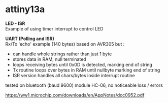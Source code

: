 # attiny13a

<b>LED - ISR </b> <br>
Example of using timer interrupt to control LED

<b>UART (Polling and ISR) </b> <br>
Rx/Tx 'echo' example (140 bytes) based on AVR305 but :
- can handle whole strings rather than just 1 byte
- stores data in RAM, null terminated
- loops receiving bytes until 0x0D is detected, marking end of string
- Tx routine loops over bytes in RAM until nullbyte marking end of string
- ISR version handles all chars/bytes inside interrupt routine

tested on bluetooth (baud 9600) module HC-06, no noticeable loss / errors

https://ww1.microchip.com/downloads/en/AppNotes/doc0952.pdf
